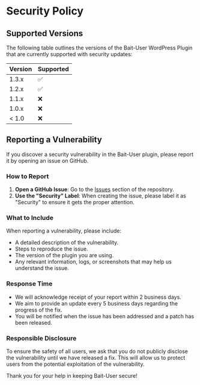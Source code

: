 # Security Policy

## Supported Versions

The following table outlines the versions of the Bait-User WordPress Plugin that are currently supported with security updates:

| Version | Supported          |
| ------- | ------------------ |
| 1.3.x   | :white_check_mark: |
| 1.2.x   | :white_check_mark: |
| 1.1.x   | :x:                |
| 1.0.x   | :x:                |
| < 1.0   | :x:                |

## Reporting a Vulnerability

If you discover a security vulnerability in the Bait-User plugin, please report it by opening an issue on GitHub.

### How to Report

1. **Open a GitHub Issue**: Go to the [Issues](https://github.com/DoonOnthon/bait-user/issues) section of the repository.
2. **Use the "Security" Label**: When creating the issue, please label it as "Security" to ensure it gets the proper attention.

### What to Include

When reporting a vulnerability, please include:

- A detailed description of the vulnerability.
- Steps to reproduce the issue.
- The version of the plugin you are using.
- Any relevant information, logs, or screenshots that may help us understand the issue.

### Response Time

- We will acknowledge receipt of your report within 2 business days.
- We aim to provide an update every 5 business days regarding the progress of the fix.
- You will be notified when the issue has been addressed and a patch has been released.

### Responsible Disclosure

To ensure the safety of all users, we ask that you do not publicly disclose the vulnerability until we have released a fix. This will allow us to protect users from the potential exploitation of the vulnerability.

Thank you for your help in keeping Bait-User secure!

